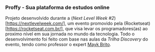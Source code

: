 ### Proffy - Sua plataforma de estudos online
Projeto desenvolvido durante a (*Next Level Week #2*)[https://nextlevelweek.com/], um evento promovido pela (Rocketseat)[https://rocketseat.com.br/], que visa levar os programadores(as) ao proximo nível em sua jornada no mundo da tecnologia. Todo o desenvolvimento foi feito com base nas aulas da *Trilha Discovery* do evento, tendo como professor o expert [Mayk Brito](https://github.com/maykbrito).


